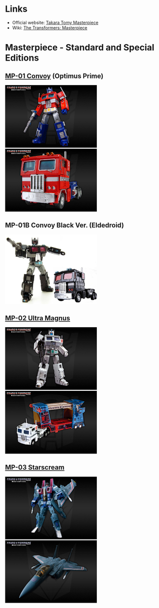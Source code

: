 # Links 
- Official website: [Takara Tomy Masterpiece](https://tf.takaratomy.co.jp/products/tf_mp)
- Wiki: [The Transformers: Masterpiece](https://tfwiki.net/wiki/The_Transformers:_Masterpiece)

# Masterpiece - Standard and Special Editions

## [MP-01 Convoy](https://tf.takaratomy.co.jp/products-lineup/tf_mp/mp-01) (Optimus Prime)
<img src="./images/TakaraTomy/mp-01.jpg" alt="drawing" width="300"/>
<img src="./images/TakaraTomy/mp-01-2.jpg" alt="drawing" width="300"/>

## MP-01B Convoy Black Ver. (Eldedroid)
<img src="./images/TakaraTomy/mp-01b.jpg" alt="drawing" width="300"/>

## [MP-02 Ultra Magnus](https://tf.takaratomy.co.jp/products-lineup/tf_mp/mp-02)
<img src="./images/TakaraTomy/mp-02.jpg" alt="drawing" width="300"/>
<img src="./images/TakaraTomy/mp-02-2.jpg" alt="drawing" width="300"/>

## [MP-03 Starscream](https://tf.takaratomy.co.jp/products-lineup/tf_mp/mp-03)
<img src="./images/TakaraTomy/mp-03.jpg" alt="drawing" width="300"/>
<img src="./images/TakaraTomy/mp-03-2.jpg" alt="drawing" width="300"/>